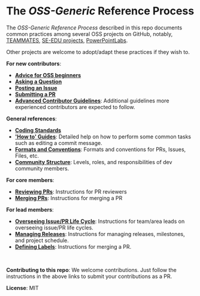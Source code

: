 # The _OSS-Generic_ Reference Process 

The _OSS-Generic Reference Process_ described in this repo documents common practices among several OSS projects 
on GitHub, notably, [TEAMMATES](https://github.com/teammates/teammates), 
[SE-EDU projects](https://github.com/se-edu/main), [PowerPointLabs](https://github.com/powerpointlabs/powerpointlabs).

Other projects are welcome to adopt/adapt these practices if they wish to.

**For new contributors**:

* [**Advice for OSS beginners**](docs/AdviceForOssBeginners.md) 
* [**Asking a Question**](docs/QuestionsIssuesPrs.md#asking-a-question)
* [**Posting an Issue**](docs/QuestionsIssuesPrs.md#posting-an-issue)
* [**Submitting a PR**](docs/QuestionsIssuesPrs.md#submitting-a-pr) 
* [**Advanced Contributor Guidelines**](docs/AdvancedContributorGuidelines.md): Additional guidelines more 
  experienced contributors are expected to follow.

**General references**:

* [**Coding Standards**](docs/CodingStandards.md)
* [**'How to' Guides**](docs/HowToGuides.md): Detailed help on how to perform some common tasks such as 
  editing a commit message.
* [**Formats and Conventions**](docs/FormatsAndConventions.md): Formats and conventions for PRs, Issues, Files, etc.
* [**Community Structure**](docs/CommunityStructure.md): Levels, roles, and responsibilities of dev community members.

**For core members**:

* [**Reviewing PRs**](docs/ReviewingPrs.md): Instructions for PR reviewers
* [**Merging PRs**](docs/MergingPrs.md): Instructions for merging a PR

**For lead members**:

* [**Overseeing Issue/PR Life Cycle**](docs/OverseeingIssuePrLifeCycle.md): Instructions for team/area leads 
  on overseeing issue/PR life cycles.
* [**Managing Releases**](docs/ManagingReleases.md): Instructions for managing releases, milestones, 
  and project schedule.
* [**Defining Labels**](docs/DefiningLabels.md): Instructions for merging a PR.

<br>

**Contributing to this repo**: We welcome contributions. Just follow the instructions in the above links to submit 
your contributions as a PR.

**License**: MIT

[gh]: https://github.com/